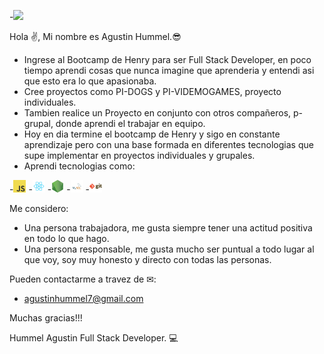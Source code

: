 -<code><img src="C:\Users\Acer\Downloads\Agustin Hummel (4).png"></code>


Hola ✌, Mi nombre es Agustin Hummel.😎

- Ingrese al Bootcamp de Henry para ser Full Stack Developer, en poco tiempo aprendi cosas que nunca imagine que aprenderia y entendi asi que esto era lo que apasionaba. 
- Cree proyectos como PI-DOGS y PI-VIDEMOGAMES, proyecto individuales. 
- Tambien realice un Proyecto en conjunto con otros compañeros, p-grupal, donde aprendi el trabajar en equipo. 
- Hoy en dia termine el bootcamp de Henry y sigo en constante aprendizaje pero con una base formada en diferentes tecnologias que supe implementar en proyectos individuales y grupales. 
-  Aprendi tecnologias como:  

-<code><img height="20" src="https://raw.githubusercontent.com/github/explore/80688e429a7d4ef2fca1e82350fe8e3517d3494d/topics/javascript/javascript.png"></code>
-<code><img height="20" src="https://raw.githubusercontent.com/github/explore/80688e429a7d4ef2fca1e82350fe8e3517d3494d/topics/react/react.png"></code>
-<code><img height="20" src="https://raw.githubusercontent.com/github/explore/80688e429a7d4ef2fca1e82350fe8e3517d3494d/topics/nodejs/nodejs.png"></code>
-<code><img height="20" src="https://raw.githubusercontent.com/github/explore/80688e429a7d4ef2fca1e82350fe8e3517d3494d/topics/mysql/mysql.png"></code>
-<code><img height="20" src="https://raw.githubusercontent.com/github/explore/80688e429a7d4ef2fca1e82350fe8e3517d3494d/topics/git/git.png"></code>

Me considero:

 - Una persona trabajadora, me gusta siempre tener una actitud positiva en todo lo que hago.
 - Una persona responsable, me gusta mucho ser puntual a todo lugar al que voy, soy muy honesto y directo con todas las personas.
 
 Pueden contactarme a travez de ✉: 
 
 - agustinhummel7@gmail.com
 
 Muchas gracias!!!
 
 
 
 
 
 
 
 
 
 
 
 Hummel Agustin Full Stack Developer. 💻

